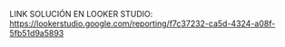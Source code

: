 LINK SOLUCIÓN EN LOOKER STUDIO: https://lookerstudio.google.com/reporting/f7c37232-ca5d-4324-a08f-5fb51d9a5893
